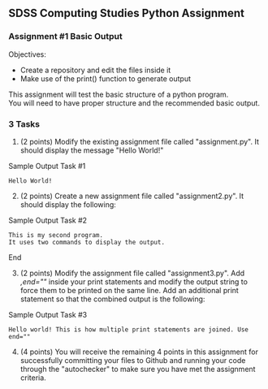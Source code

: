 ## SDSS Computing Studies Python Assignment
### Assignment #1 Basic Output

Objectives:
* Create a repository and edit the files inside it
* Make use of the print() function to generate output

This assignment will test the basic structure of a python program.  
You will need to have proper structure and the recommended basic output.

### 3 Tasks
1.  (2 points) Modify the existing assignment file called "assignment.py".  It should display the message "Hello World!"

Sample Output Task #1
```
Hello World!
```

2.  (2 points) Create a new assignment file called "assignment2.py".  It should display the following:

Sample Output Task #2
```
This is my second program.
It uses two commands to display the output.
```
End

3. (2 points) Modify the assignment file called "assignment3.py".  Add *,end=""* inside your print statements and modify the output string to force them to be printed on the same line.  Add an additional print statement so that the combined output is the following:

Sample Output Task #3
```
Hello world! This is how multiple print statements are joined. Use end=""
```

4. (4 points) You will receive the remaining 4 points in this assignment for successfully committing your files to Github and running your code through the "autochecker" to make sure you have met the assignment criteria.
